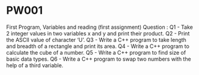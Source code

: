 # PW001
First Program, Variables and reading (first assignment)
Question :
Q1 - Take 2 integer values in two variables x and y and print their product.
Q2 - Print the ASCII value of character ‘U’.
Q3 - Write a C++ program to take length and breadth of a rectangle and print its area.
Q4 - Write a C++ program to calculate the cube of a number.
Q5 - Write a C++ program to find size of basic data types.
Q6 - Write a C++ program to swap two numbers with the help of a third variable.
